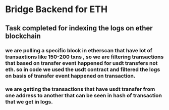 # Bridge Backend for ETH

## Task completed for indexing the logs on ether blockchain

### we are polling a specific block in etherscan that have lot of transaxtions like 150-200 txns , so we are filtering transactions that based on transfer event happened for usdt transfers not eth. so in code we used the usdt contract and filtered the logs on basis of transfer event happened on transaction.

### we are getting the transactions that have usdt transfer from one address to another that can be seen in hash of transaction that we get in logs.
